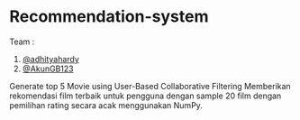# Recommendation-system

Team :
1. [@adhityahardy](https://www.github.com/adhityahardy)
2. [@AkunGB123](https://www.github.com/AkunGB123)

Generate top 5 Movie using User-Based Collaborative Filtering
Memberikan rekomendasi film terbaik untuk pengguna dengan sample 20 film dengan pemilihan rating secara acak menggunakan NumPy.
